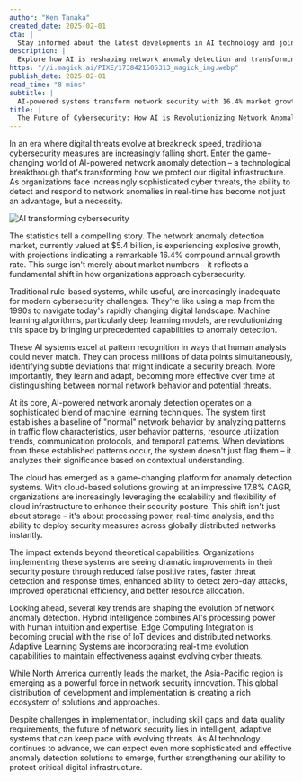 ```yaml
---
author: "Ken Tanaka"
created_date: 2025-02-01
cta: |
  Stay informed about the latest developments in AI technology and join our growing community of tech enthusiasts!
description: |
  Explore how AI is reshaping network anomaly detection and transforming cybersecurity. Learn about the machine learning algorithms that process millions of data points, making it easier to identify security breaches. Understand how AI systems are essential for fighting sophisticated cyber threats in today's digital landscape.
https: "//i.magick.ai/PIXE/1738421505313_magick_img.webp"
publish_date: 2025-02-01
read_time: "8 mins"
subtitle: |
  AI-powered systems transform network security with 16.4% market growth
title: |
  The Future of Cybersecurity: How AI is Revolutionizing Network Anomaly Detection
---
```


In an era where digital threats evolve at breakneck speed, traditional cybersecurity measures are increasingly falling short. Enter the game-changing world of AI-powered network anomaly detection – a technological breakthrough that's transforming how we protect our digital infrastructure. As organizations face increasingly sophisticated cyber threats, the ability to detect and respond to network anomalies in real-time has become not just an advantage, but a necessity.

![AI transforming cybersecurity](https://i.magick.ai/PIXE/1738421505316_magick_img.webp)

The statistics tell a compelling story. The network anomaly detection market, currently valued at $5.4 billion, is experiencing explosive growth, with projections indicating a remarkable 16.4% compound annual growth rate. This surge isn't merely about market numbers – it reflects a fundamental shift in how organizations approach cybersecurity.

Traditional rule-based systems, while useful, are increasingly inadequate for modern cybersecurity challenges. They're like using a map from the 1990s to navigate today's rapidly changing digital landscape. Machine learning algorithms, particularly deep learning models, are revolutionizing this space by bringing unprecedented capabilities to anomaly detection.

These AI systems excel at pattern recognition in ways that human analysts could never match. They can process millions of data points simultaneously, identifying subtle deviations that might indicate a security breach. More importantly, they learn and adapt, becoming more effective over time at distinguishing between normal network behavior and potential threats.

At its core, AI-powered network anomaly detection operates on a sophisticated blend of machine learning techniques. The system first establishes a baseline of "normal" network behavior by analyzing patterns in traffic flow characteristics, user behavior patterns, resource utilization trends, communication protocols, and temporal patterns. When deviations from these established patterns occur, the system doesn't just flag them – it analyzes their significance based on contextual understanding.

The cloud has emerged as a game-changing platform for anomaly detection systems. With cloud-based solutions growing at an impressive 17.8% CAGR, organizations are increasingly leveraging the scalability and flexibility of cloud infrastructure to enhance their security posture. This shift isn't just about storage – it's about processing power, real-time analysis, and the ability to deploy security measures across globally distributed networks instantly.

The impact extends beyond theoretical capabilities. Organizations implementing these systems are seeing dramatic improvements in their security posture through reduced false positive rates, faster threat detection and response times, enhanced ability to detect zero-day attacks, improved operational efficiency, and better resource allocation.

Looking ahead, several key trends are shaping the evolution of network anomaly detection. Hybrid Intelligence combines AI's processing power with human intuition and expertise. Edge Computing Integration is becoming crucial with the rise of IoT devices and distributed networks. Adaptive Learning Systems are incorporating real-time evolution capabilities to maintain effectiveness against evolving cyber threats.

While North America currently leads the market, the Asia-Pacific region is emerging as a powerful force in network security innovation. This global distribution of development and implementation is creating a rich ecosystem of solutions and approaches.

Despite challenges in implementation, including skill gaps and data quality requirements, the future of network security lies in intelligent, adaptive systems that can keep pace with evolving threats. As AI technology continues to advance, we can expect even more sophisticated and effective anomaly detection solutions to emerge, further strengthening our ability to protect critical digital infrastructure.